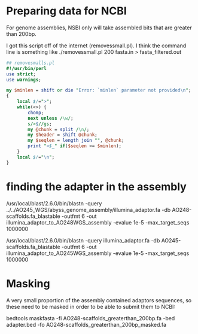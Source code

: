 # Preparing data for NCBI

For genome assemblies, NSBI only will take assembled bits that are greater than 200bp.

I got this script off of the internet (removessmall.pl). I think the command line is something like ./removessmall.pl 200 fasta.in > fasta_filtered.out

```perl
## removesmalls.pl
#!/usr/bin/perl
use strict;
use warnings;

my $minlen = shift or die "Error: `minlen` parameter not provided\n";
{
    local $/=">";
    while(<>) {
        chomp;
        next unless /\w/;
        s/>$//gs;
        my @chunk = split /\n/;
        my $header = shift @chunk;
        my $seqlen = length join "", @chunk;
        print ">$_" if($seqlen >= $minlen);
    }
    local $/="\n";
}
```

# finding the adapter in the assembly
/usr/local/blast/2.6.0/bin/blastn -query ../../AO245_WGS/abyss_genome_assembly/illumina_adaptor.fa -db AO248-scaffolds.fa_blastable -outfmt 6 -out illumina_adaptor_to_AO248WGS_assembly -evalue 1e-5 -max_target_seqs 1000000

/usr/local/blast/2.6.0/bin/blastn -query illumina_adaptor.fa -db AO245-scaffolds.fa_blastable -outfmt 6 -out illumina_adaptor_to_AO245WGS_assembly -evalue 1e-5 -max_target_seqs 1000000


# Masking 
A very small proportion of the assembly contained adaptors sequences, so these need to be masked in order to be able to submit them to NCBI:

bedtools maskfasta -fi AO248-scaffolds_greaterthan_200bp.fa -bed adapter.bed -fo AO248-scaffolds_greaterthan_200bp_masked.fa
